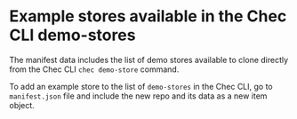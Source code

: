 # Example stores available in the Chec CLI demo-stores

The manifest data includes the list of demo stores available to clone directly from the Chec CLI `chec demo-store` command.

To add an example store to the list of `demo-stores` in the Chec CLI, go to `manifest.json` file and include the new repo and its data as a new item object.

